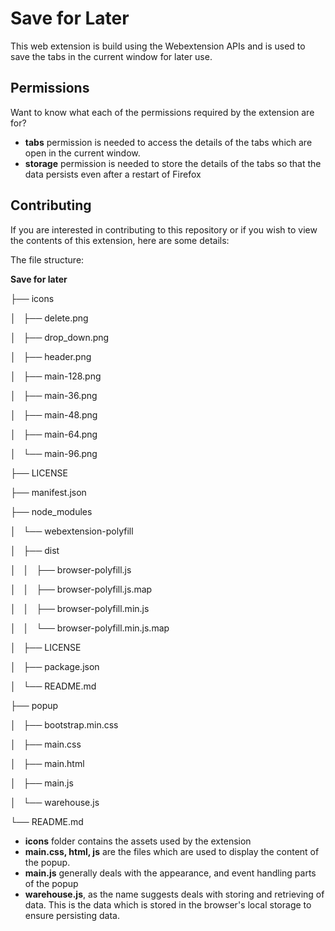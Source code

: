# Save for Later
   This web extension is build using the Webextension APIs and is used to save the tabs in the current window for later use. 

## Permissions
Want to know what each of the permissions required by the extension are for?

 - **tabs** permission is needed to access the details of the tabs which are open in the current window.
 - **storage** permission is needed to store the details of the tabs so that the data persists even after a restart of Firefox


## Contributing

If you are interested in contributing to this repository or if you wish to view the contents of this extension, here are some details:

The file structure:

**Save for later**

├── icons

│   ├── delete.png

│   ├── drop_down.png

│   ├── header.png

│   ├── main-128.png

│   ├── main-36.png

│   ├── main-48.png

│   ├── main-64.png

│   └── main-96.png

├── LICENSE

├── manifest.json

├── node_modules

│   └── webextension-polyfill

│       ├── dist

│       │   ├── browser-polyfill.js

│       │   ├── browser-polyfill.js.map

│       │   ├── browser-polyfill.min.js

│       │   └── browser-polyfill.min.js.map

│       ├── LICENSE

│       ├── package.json

│       └── README.md

├── popup

│   ├── bootstrap.min.css

│   ├── main.css

│   ├── main.html

│   ├── main.js

│   └── warehouse.js

└── README.md



 - **icons** folder contains the assets used by the extension
 - **main.css, html, js** are the files which are used to display the content of the popup.
 - **main.js** generally deals with the appearance, and event handling parts of the popup
 - **warehouse.js**, as the name suggests deals with storing and retrieving of data. This is the data which is stored in the browser's local storage to ensure persisting data.
